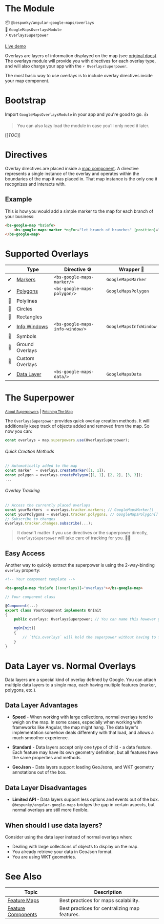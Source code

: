 # The Module
📦 `@bespunky/angular-google-maps/overlays`  
🧩 `GoogleMapsOverlaysModule`  
⚡ `OverlaysSuperpower`

[Live demo](https://bs-angular-ggl-maps-demo.web.app/Overlays%20Superpower/Overlay%20Tracking)

Overlays are layers of information displayed on the map (see [original docs](https://developers.google.com/maps/documentation/javascript/overlays)).  
The overlays module will provide you with directives for each overlay type, and will also charge your app with the `⚡ OverlaysSuperpower`.

The most basic way to use overlays is to include overlay directives inside your map component.
# Bootstrap
Import `GoogleMapsOverlaysModule` in your app and you're good to go. 👍

> You can also lazy load the module in case you'll only need it later.

[[_TOC_]]

# Directives
Overlay directives are placed inside a [map component](/The-Map). A directive represents a single instance of the overlay and operates within the boundaries of the map it was placed in. That map instance is the only one it recognizes and interacts with.

## Example
This is how you would add a simple marker to the map for each branch of your business:
```html
<bs-google-map *bsSafe>
    <bs-google-maps-marker *ngFor="let branch of branches" [position]="branch.location"></bs-google-maps-marker>
</bs-google-map>
```

# Supported Overlays
|     | Type                                              | Directive ⚙                    | Wrapper 🧬            |
|:---:|---------------------------------------------------|---------------------------------|------------------------|
| ✔  | [Markers](/Overlays-Superpower/Markers)           | `<bs-google-maps-marker/>`      | `GoogleMapsMarker`     |
| ✔  | [Polygons](/Overlays-Superpower/Polygons)         | `<bs-google-maps-polygon/>`     | `GoogleMapsPolygon`    |
| 🚧 | Polylines                                         |                                 |                        |
| 🚧 | Circles                                           |                                 |                        |
| 🚧 | Rectangles                                        |                                 |                        |
| ✔  | [Info Windows](/Overlays-Superpower/Info-Windows) | `<bs-google-maps-info-window/>` | `GoogleMapsInfoWindow` |
| 🚧 | Symbols                                           |                                 |                        |
| 🚧 | Ground Overlays                                   |                                 |                        |
| 🚧 | Custom Overlays                                   |                                 |                        |
| ✔  | [Data Layer](/Overlays-Superpower/Data-Layer)     | `<bs-google-maps-data/>`        | `GoogleMapsData`       |

# The Superpower
<small>[About Superpowers](/The-Map/Superpowers)</small> | <small>[Fetching The Map](/Programmatic-Control)</small>

The `OverlaysSuperpower` provides quick overlay creation methods. It will additionally keep track of objects added and removed from the map. So now you can:
```typescript
const overlays = map.superpowers.use(OverlaysSuperpower);
```
###### Quick Creation Methods
```typescript
// Automatically added to the map
const marker  = overlays.createMarker([1, 1]);
const polygon = overlays.createPolygon([1, 1], [2, 2], [3, 3]);
...
```
###### Overlay Tracking
```typescript
// Access the currently placed overlays
const yourMarkers  = overlays.tracker.markers; // GoogleMapsMarker[]
const yourPolygons = overlays.tracker.polygons; // GoogleMapsPolygon[]
// Subscribe to changes
overlays.tracker.changes.subscribe(...);

```
> It doesn't matter if you use directives or the superpower directly, `OverlaysSuperpower` will take care of tracking for you. 🏋️‍♂️

## Easy Access
Another way to quickly extract the superpower is using the 2-way-binding `overlay` property:
```html
<!-- Your component template -->

<bs-google-map *bsSafe [(overlays)]="overlays"></bs-google-map>
```
```typescript
// Your component class

@Component(...)
export class YourComponent implements OnInit
{
    public overlays: OverlaysSuperpower; // You can name this however you want of course

    ngOnInit()
    {
        // `this.overlays` will hold the superpower without having to fetch it through the map.
    }
}
```

# Data Layer vs. Normal Overlays
Data layers are a special kind of overlay defined by Google. You can attach multiple data layers to a single map, each having multiple features (marker, polygons, etc.).

## Data Layer Advantages
* **Speed** - When working with large collections, normal overlays tend to weigh on the map. In some cases, especially when working with frameworks like Angular, the map might hang. The data layer's implementation somehow deals differently with that load, and allows a much smoother experience.

* **Standard** - Data layers accept only one type of child - a data feature. Each feature may have its own geometry definition, but all features have the same properties and methods.

* **GeoJson** - Data layers support loading GeoJsons, and WKT geometry annotations out of the box.

## Data Layer Disadvantages
* **Limited API** - Data layers support less options and events out of the box. `@bespunky/angular-google-maps` bridges the gap in certain aspects, but normal overlays are still more flexible.

## When should I use data layers?
Consider using the data layer instead of normal overlays when:
* Dealing with large collections of objects to display on the map.
* You already retrieve your data in GeoJson format.
* You are using WKT geometries.

# See Also
| Topic                                                    | Description                                   |
|----------------------------------------------------------|-----------------------------------------------|
| [Feature Maps](/Best-Practices/Feature-Maps)             | Best practices for maps scalability.          |
| [Feature Components](/Best-Practices/Feature-Components) | Best practices for centralizing map features. |